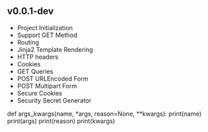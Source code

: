 v0.0.1-dev
-------
- Project Initialization
- Support GET Method
- Routing
- Jinja2 Template Rendering
- HTTP headers
- Cookies
- GET Queries
- POST URLEncoded Form
- POST Multipart Form
- Secure Cookies
- Security Secret Generator

def args_kwargs(name, *args, reason=None, **kwargs):
    print(name)
    print(args)
    print(reason)
    print(kwargs)
